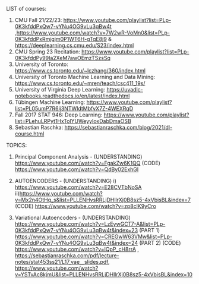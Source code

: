 LIST of courses: 

 1) CMU Fall 21/22/23: https://www.youtube.com/playlist?list=PLp-0K3kfddPxQw7-vYNu4OG9vLu3qBw4t ,https://www.youtube.com/watch?v=7W2wR-VoMn0&list=PLp-0K3kfddPxRmjgjm0P1WT6H-gTqE8j9 & https://deeplearning.cs.cmu.edu/S23/index.html
 2) CMU Spring 23 Recitation: https://www.youtube.com/playlist?list=PLp-0K3kfddPy99Ia2XeM7awOEmzTSzsSq
 3) University of Toronto: https://www.cs.toronto.edu/~lczhang/360/index.html
 4) University of Toronto Machine Learning and Data Mining: https://www.cs.toronto.edu/~mren/teach/csc411_19s/
 5) University of Virginia Deep Learning: https://uvadlc-notebooks.readthedocs.io/en/latest/index.html
 6) Tübingen Machine Learning: https://www.youtube.com/playlist?list=PL05umP7R6ij3NTWIdtMbfvX7Z-4WEXRqD
 7) Fall 2017 STAT 946: Deep Learning: https://www.youtube.com/playlist?list=PLehuLRPyt1HxTolYUWeyyIoxDabDmaOSB
 8) Sebastian Raschka: https://sebastianraschka.com/blog/2021/dl-course.html




TOPICS:

1) Principal Component Analysis - (UNDERSTANDING) https://www.youtube.com/watch?v=FgakZw6K1QQ
                               (CODE) https://www.youtube.com/watch?v=QdBy02ExhGI
                               
2) AUTOENCODERS - (UNDERSTANDING) i) https://www.youtube.com/watch?v=E28CVTbNoSA ii)https://www.youtube.com/watch?v=Mx2n4OtHq_s&list=PLLENHvsRRLjDHllrXj0B8sz5-4xVbisBL&index=7
               (CODE) https://www.youtube.com/watch?v=zp8clK9yCro
               
3) Variational Autoencoders - (UNDERSTANDING) https://www.youtube.com/watch?v=LzEywGCT7-A&list=PLp-0K3kfddPxQw7-vYNu4OG9vLu3qBw4t&index=23 (PART 1)
                                              https://www.youtube.com/watch?v=CREGwW63VMw&list=PLp-0K3kfddPxQw7-vYNu4OG9vLu3qBw4t&index=24 (PART 2)
                              (CODE)  https://www.youtube.com/watch?v=IQpP_cH8rrA , https://sebastianraschka.com/pdf/lecture-notes/stat453ss21/L17_vae__slides.pdf,  https://www.youtube.com/watch?v=YSTvAc8kjmU&list=PLLENHvsRRLjDHllrXj0B8sz5-4xVbisBL&index=10

